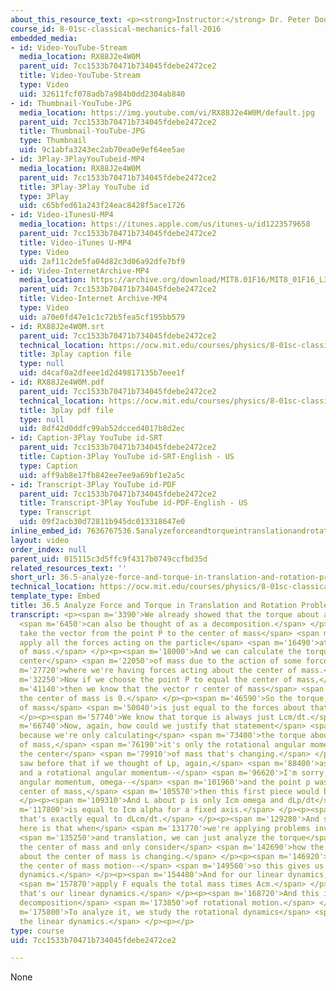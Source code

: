 ```yaml
---
about_this_resource_text: <p><strong>Instructor:</strong> Dr. Peter Dourmashkin</p>
course_id: 8-01sc-classical-mechanics-fall-2016
embedded_media:
- id: Video-YouTube-Stream
  media_location: RX88J2e4W0M
  parent_uid: 7cc1533b70471b734045fdebe2472ce2
  title: Video-YouTube-Stream
  type: Video
  uid: 32611fcf078adb7a984b0dd2304ab840
- id: Thumbnail-YouTube-JPG
  media_location: https://img.youtube.com/vi/RX88J2e4W0M/default.jpg
  parent_uid: 7cc1533b70471b734045fdebe2472ce2
  title: Thumbnail-YouTube-JPG
  type: Thumbnail
  uid: 9c1abfa3243ec2ab70ea0e9ef64ee5ae
- id: 3Play-3PlayYouTubeid-MP4
  media_location: RX88J2e4W0M
  parent_uid: 7cc1533b70471b734045fdebe2472ce2
  title: 3Play-3Play YouTube id
  type: 3Play
  uid: c65bfed61a243f24eac8428f5ace1726
- id: Video-iTunesU-MP4
  media_location: https://itunes.apple.com/us/itunes-u/id1223579658
  parent_uid: 7cc1533b70471b734045fdebe2472ce2
  title: Video-iTunes U-MP4
  type: Video
  uid: 2af11c2de5fa04d82c3d06a92dfe7bf9
- id: Video-InternetArchive-MP4
  media_location: https://archive.org/download/MIT8.01F16/MIT8_01F16_L36v04_360p.mp4
  parent_uid: 7cc1533b70471b734045fdebe2472ce2
  title: Video-Internet Archive-MP4
  type: Video
  uid: a70e0fd47e1c1c72b5fea5cf195bb579
- id: RX88J2e4W0M.srt
  parent_uid: 7cc1533b70471b734045fdebe2472ce2
  technical_location: https://ocw.mit.edu/courses/physics/8-01sc-classical-mechanics-fall-2016/week-12-rotations-and-translation-rolling/36.5-analyze-force-and-torque-in-translation-and-rotation-problems/36.5-analyze-force-and-torque-in-translation-and-rotation-problems/RX88J2e4W0M.srt
  title: 3play caption file
  type: null
  uid: d4caf0a2dfeee1d2d49817135b7eee1f
- id: RX88J2e4W0M.pdf
  parent_uid: 7cc1533b70471b734045fdebe2472ce2
  technical_location: https://ocw.mit.edu/courses/physics/8-01sc-classical-mechanics-fall-2016/week-12-rotations-and-translation-rolling/36.5-analyze-force-and-torque-in-translation-and-rotation-problems/36.5-analyze-force-and-torque-in-translation-and-rotation-problems/RX88J2e4W0M.pdf
  title: 3play pdf file
  type: null
  uid: 8df42d0ddfc99ab52dcced4017b8d2ec
- id: Caption-3Play YouTube id-SRT
  parent_uid: 7cc1533b70471b734045fdebe2472ce2
  title: Caption-3Play YouTube id-SRT-English - US
  type: Caption
  uid: aff9ab8e17fb842ee7ee9a69bf1e2a5c
- id: Transcript-3Play YouTube id-PDF
  parent_uid: 7cc1533b70471b734045fdebe2472ce2
  title: Transcript-3Play YouTube id-PDF-English - US
  type: Transcript
  uid: 09f2acb30d72811b945dc013318647e0
inline_embed_id: 7636767536.5analyzeforceandtorqueintranslationandrotationproblems65695427
layout: video
order_index: null
parent_uid: 015115c3d5ffc9f4317b0749ccfbd35d
related_resources_text: ''
short_url: 36.5-analyze-force-and-torque-in-translation-and-rotation-problems
technical_location: https://ocw.mit.edu/courses/physics/8-01sc-classical-mechanics-fall-2016/week-12-rotations-and-translation-rolling/36.5-analyze-force-and-torque-in-translation-and-rotation-problems/36.5-analyze-force-and-torque-in-translation-and-rotation-problems
template_type: Embed
title: 36.5 Analyze Force and Torque in Translation and Rotation Problems
transcript: <p><span m='3390'>We already showed that the torque about a point</span>
  <span m='6450'>can also be thought of as a decomposition.</span> </p><p><span m='9660'>We
  take the vector from the point P to the center of mass</span> <span m='13050'>and
  apply all the forces acting on the particle</span> <span m='16490'>at the center
  of mass.</span> </p><p><span m='18000'>And we can calculate the torque about the
  center</span> <span m='22050'>of mass due to the action of some forces</span> <span
  m='27720'>where we're having forces acting about the center of mass.</span> </p><p><span
  m='32250'>Now if we choose the point P to equal the center of mass,</span> <span
  m='41140'>then we know that the vector r center of mass</span> <span m='44220'>to
  the center of mass is 0.</span> </p><p><span m='46590'>So the torque about the center
  of mass</span> <span m='50040'>is just equal to the forces about that point.</span>
  </p><p><span m='57740'>We know that torque is always just Lcm/dt.</span> </p><p><span
  m='66740'>Now, again, how could we justify that statement</span> <span m='71210'>that
  because we're only calculating</span> <span m='73400'>the torque about the center
  of mass,</span> <span m='76190'>it's only the rotational angular momentum about
  the center</span> <span m='79910'>of mass that's changing.</span> </p><p><span m='83240'>We
  saw before that if we thought of Lp, again,</span> <span m='88400'>as a translational
  and a rotational angular momentum--</span> <span m='96620'>I'm sorry, rotational
  angular momentum, omega--</span> <span m='101960'>and the point p was equal to the
  center of mass,</span> <span m='105570'>then this first piece would be 0.</span>
  </p><p><span m='109310'>And L about p is only Icm omega and dLp/dt</span> <span
  m='117800'>is equal to Icm alpha for a fixed axis.</span> </p><p><span m='125080'>And
  that's exactly equal to dLcm/dt.</span> </p><p><span m='129280'>And so the point
  here is that when</span> <span m='131770'>we're applying problems involving rotation</span>
  <span m='135250'>and translation, we can just analyze the torque</span> <span m='139600'>about
  the center of mass and only consider</span> <span m='142690'>how the angular momentum
  about the center of mass is changing.</span> </p><p><span m='146920'>And then for
  the center of mass motion--</span> <span m='149560'>so this gives us our rotational
  dynamics.</span> </p><p><span m='154480'>And for our linear dynamics, we will still</span>
  <span m='157870'>apply F equals the total mass times Acm.</span> </p><p><span m='164290'>So
  that's our linear dynamics.</span> </p><p><span m='168720'>And this is our overall
  decomposition</span> <span m='173850'>of rotational motion.</span> </p><p><span
  m='175800'>To analyze it, we study the rotational dynamics</span> <span m='179370'>and
  the linear dynamics.</span> </p><p></p>
type: course
uid: 7cc1533b70471b734045fdebe2472ce2

---
```

None